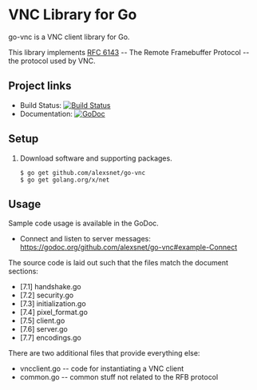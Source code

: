 # VNC Library for Go
go-vnc is a VNC client library for Go.

This library implements [RFC 6143][RFC6143] -- The Remote Framebuffer Protocol
-- the protocol used by VNC.

## Project links
* Build Status:  [![Build Status][CIStatus]][CIProject]
* Documentation: [![GoDoc][GoDocStatus]][GoDoc]

## Setup
1. Download software and supporting packages.

    ```
    $ go get github.com/alexsnet/go-vnc
    $ go get golang.org/x/net
    ```

## Usage
Sample code usage is available in the GoDoc.

- Connect and listen to server messages: <https://godoc.org/github.com/alexsnet/go-vnc#example-Connect>

The source code is laid out such that the files match the document sections:

- [7.1] handshake.go
- [7.2] security.go
- [7.3] initialization.go
- [7.4] pixel_format.go
- [7.5] client.go
- [7.6] server.go
- [7.7] encodings.go

There are two additional files that provide everything else:

- vncclient.go -- code for instantiating a VNC client
- common.go -- common stuff not related to the RFB protocol


<!--- Links -->
[RFC6143]: http://tools.ietf.org/html/rfc6143

[CIProject]: https://travis-ci.org/alexsnet/go-vnc
[CIStatus]: https://travis-ci.org/alexsnet/go-vnc.png?branch=master

[GoDoc]: https://godoc.org/github.com/alexsnet/go-vnc
[GoDocStatus]: https://godoc.org/github.com/alexsnet/go-vnc?status.svg
